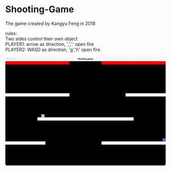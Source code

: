 # Shooting-Game
The game created by Kangyu Feng in 2018

rules:  
Two sides control their own object   
PLAYER1: arrow as direction, ',','.' open fire   
PLAYER2: WASD as direction, 'g','h' open fire   

![WechatIMG240](./WechatIMG240.jpeg)
